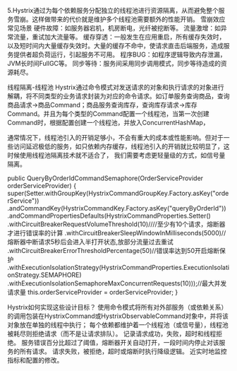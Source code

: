 

5.Hystrix通过为每个依赖服务分配独立的线程池进行资源隔离，从而避免整个服务雪崩。这样做带来的代价就是维护多个线程池需要额外的性能开销。
雪崩效应常见场景
硬件故障：如服务器宕机，机房断电，光纤被挖断等。
流量激增：如异常流量，重试加大流量等。
缓存穿透：一般发生在应用重启，所有缓存失效时，以及短时间内大量缓存失效时。大量的缓存不命中，使请求直击后端服务，造成服务提供者超负荷运行，引起服务不可用。
程序BUG：如程序逻辑导致内存泄漏，JVM长时间FullGC等。
同步等待：服务间采用同步调用模式，同步等待造成的资源耗尽。


线程隔离-线程池
Hystrix通过命令模式对发送请求的对象和执行请求的对象进行解耦，将不同类型的业务请求封装为对应的命令请求。如订单服务查询商品，查询商品请求->商品Command；商品服务查询库存，查询库存请求->库存Command。并且为每个类型的Command配置一个线程池，当第一次创建Command时，根据配置创建一个线程池，并放入ConcurrentHashMap，

通常情况下，线程池引入的开销足够小，不会有重大的成本或性能影响。但对于一些访问延迟极低的服务，如只依赖内存缓存，线程池引入的开销就比较明显了，这时候使用线程池隔离技术就不适合了，
我们需要考虑更轻量级的方式，如信号量隔离。

public QueryByOrderIdCommandSemaphore(OrderServiceProvider orderServiceProvider) {
        super(Setter.withGroupKey(HystrixCommandGroupKey.Factory.asKey("orderService"))
                .andCommandKey(HystrixCommandKey.Factory.asKey("queryByOrderId"))
                .andCommandPropertiesDefaults(HystrixCommandProperties.Setter()
                        .withCircuitBreakerRequestVolumeThreshold(10)////至少有10个请求，熔断器才进行错误率的计算
                        .withCircuitBreakerSleepWindowInMilliseconds(5000)//熔断器中断请求5秒后会进入半打开状态,放部分流量过去重试
                        .withCircuitBreakerErrorThresholdPercentage(50)//错误率达到50开启熔断保护
                        .withExecutionIsolationStrategy(HystrixCommandProperties.ExecutionIsolationStrategy.SEMAPHORE)
                        .withExecutionIsolationSemaphoreMaxConcurrentRequests(10)));//最大并发请求量
        this.orderServiceProvider = orderServiceProvider;
    }


Hystrix如何实现这些设计目标？
使用命令模式将所有对外部服务（或依赖关系）的调用包装在HystrixCommand或HystrixObservableCommand对象中，并将该对象放在单独的线程中执行；
每个依赖都维护着一个线程池（或信号量），线程池被耗尽则拒绝请求（而不是让请求排队）。
记录请求成功，失败，超时和线程拒绝。
服务错误百分比超过了阈值，熔断器开关自动打开，一段时间内停止对该服务的所有请求。
请求失败，被拒绝，超时或熔断时执行降级逻辑。
近实时地监控指标和配置的修改。

